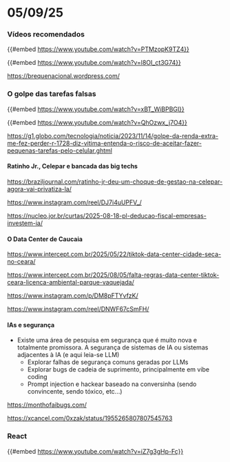 # 05/09/25

### Vídeos recomendados

{{#embed https://www.youtube.com/watch?v=PTMzopK9TZ4}}

{{#embed https://www.youtube.com/watch?v=l8OI_ct3G74}}

<https://brequenacional.wordpress.com/>

### O golpe das tarefas falsas

{{#embed https://www.youtube.com/watch?v=xBT_WiBPBGI}}

{{#embed https://www.youtube.com/watch?v=QhOzwx_j7O4}}

<https://g1.globo.com/tecnologia/noticia/2023/11/14/golpe-da-renda-extra-me-fez-perder-r-1728-diz-vitima-entenda-o-risco-de-aceitar-fazer-pequenas-tarefas-pelo-celular.ghtml>

#### Ratinho Jr., Celepar e bancada das big techs

<https://braziljournal.com/ratinho-jr-deu-um-choque-de-gestao-na-celepar-agora-vai-privatiza-la/>

<https://www.instagram.com/reel/DJ7i4uUPFV_/>

<https://nucleo.jor.br/curtas/2025-08-18-pl-deducao-fiscal-empresas-investem-ia/>

#### O Data Center de Caucaia

<https://www.intercept.com.br/2025/05/22/tiktok-data-center-cidade-seca-no-ceara/>

<https://www.intercept.com.br/2025/08/05/falta-regras-data-center-tiktok-ceara-licenca-ambiental-parque-vaquejada/>

<https://www.instagram.com/p/DM8pFTYvfzK/>

<https://www.instagram.com/reel/DNWF67cSmFH/>

#### IAs e segurança

- Existe uma área de pesquisa em segurança que é muito nova e totalmente promissora. A segurança de sistemas de IA ou sistemas adjacentes à IA (e aqui leia-se LLM)
  - Explorar falhas de segurança comuns geradas por LLMs
  - Explorar bugs de cadeia de suprimento, principalmente em vibe coding
  - Prompt injection e hackear baseado na conversinha (sendo convincente, sendo tóxico, etc...)

<https://monthofaibugs.com/>

<https://xcancel.com/0xzak/status/1955265807807545763>

### React

{{#embed https://www.youtube.com/watch?v=iZ7g3gHp-Fc}}
